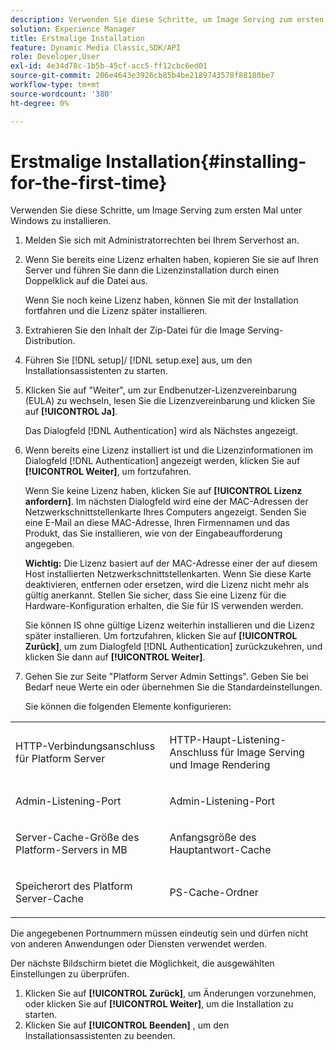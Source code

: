 ```yaml
---
description: Verwenden Sie diese Schritte, um Image Serving zum ersten Mal unter Windows zu installieren.
solution: Experience Manager
title: Erstmalige Installation
feature: Dynamic Media Classic,SDK/API
role: Developer,User
exl-id: 4e34d78c-1b5b-45cf-acc5-ff12cbc6ed01
source-git-commit: 206e4643e3926cb85b4be2189743578f88180be7
workflow-type: tm+mt
source-wordcount: '380'
ht-degree: 0%

---
```


# Erstmalige Installation{#installing-for-the-first-time}

Verwenden Sie diese Schritte, um Image Serving zum ersten Mal unter Windows zu installieren.

1. Melden Sie sich mit Administratorrechten bei Ihrem Serverhost an.
1. Wenn Sie bereits eine Lizenz erhalten haben, kopieren Sie sie auf Ihren Server und führen Sie dann die Lizenzinstallation durch einen Doppelklick auf die Datei aus.

   Wenn Sie noch keine Lizenz haben, können Sie mit der Installation fortfahren und die Lizenz später installieren.
1. Extrahieren Sie den Inhalt der Zip-Datei für die Image Serving-Distribution.
1. Führen Sie [!DNL setup]/ [!DNL setup.exe] aus, um den Installationsassistenten zu starten.
1. Klicken Sie auf &quot;Weiter&quot;, um zur Endbenutzer-Lizenzvereinbarung (EULA) zu wechseln, lesen Sie die Lizenzvereinbarung und klicken Sie auf **[!UICONTROL Ja]**.

   Das Dialogfeld [!DNL Authentication] wird als Nächstes angezeigt.
1. Wenn bereits eine Lizenz installiert ist und die Lizenzinformationen im Dialogfeld [!DNL Authentication] angezeigt werden, klicken Sie auf **[!UICONTROL Weiter]**, um fortzufahren.

   Wenn Sie keine Lizenz haben, klicken Sie auf **[!UICONTROL Lizenz anfordern]**. Im nächsten Dialogfeld wird eine der MAC-Adressen der Netzwerkschnittstellenkarte Ihres Computers angezeigt. Senden Sie eine E-Mail an diese MAC-Adresse, Ihren Firmennamen und das Produkt, das Sie installieren, wie von der Eingabeaufforderung angegeben.

   **Wichtig:** Die Lizenz basiert auf der MAC-Adresse einer der auf diesem Host installierten Netzwerkschnittstellenkarten. Wenn Sie diese Karte deaktivieren, entfernen oder ersetzen, wird die Lizenz nicht mehr als gültig anerkannt. Stellen Sie sicher, dass Sie eine Lizenz für die Hardware-Konfiguration erhalten, die Sie für IS verwenden werden.

   Sie können IS ohne gültige Lizenz weiterhin installieren und die Lizenz später installieren. Um fortzufahren, klicken Sie auf **[!UICONTROL Zurück]**, um zum Dialogfeld [!DNL Authentication] zurückzukehren, und klicken Sie dann auf **[!UICONTROL Weiter]**.
1. Gehen Sie zur Seite &quot;Platform Server Admin Settings&quot;. Geben Sie bei Bedarf neue Werte ein oder übernehmen Sie die Standardeinstellungen.

   Sie können die folgenden Elemente konfigurieren:

<table id="table_AA5D7674BBBE4AD4B373066AEF413FFD"> 
 <tbody> 
  <tr> 
   <td> <p> HTTP-Verbindungsanschluss für Platform Server </p> </td> 
   <td> <p>HTTP-Haupt-Listening-Anschluss für Image Serving und Image Rendering </p> </td> 
  </tr> 
  <tr> 
   <td> <p> Admin-Listening-Port </p> </td> 
   <td> <p>Admin-Listening-Port </p> </td> 
  </tr> 
  <tr> 
   <td> <p> Server-Cache-Größe des Platform-Servers in MB </p> </td> 
   <td> <p>Anfangsgröße des Hauptantwort-Cache </p> </td> 
  </tr> 
  <tr> 
   <td> <p> Speicherort des Platform Server-Cache </p> </td> 
   <td> <p>PS-Cache-Ordner </p> </td> 
  </tr> 
 </tbody> 
</table>

Die angegebenen Portnummern müssen eindeutig sein und dürfen nicht von anderen Anwendungen oder Diensten verwendet werden.

Der nächste Bildschirm bietet die Möglichkeit, die ausgewählten Einstellungen zu überprüfen.
1. Klicken Sie auf **[!UICONTROL Zurück]**, um Änderungen vorzunehmen, oder klicken Sie auf **[!UICONTROL Weiter]**, um die Installation zu starten.
1. Klicken Sie auf **[!UICONTROL Beenden]** , um den Installationsassistenten zu beenden.
